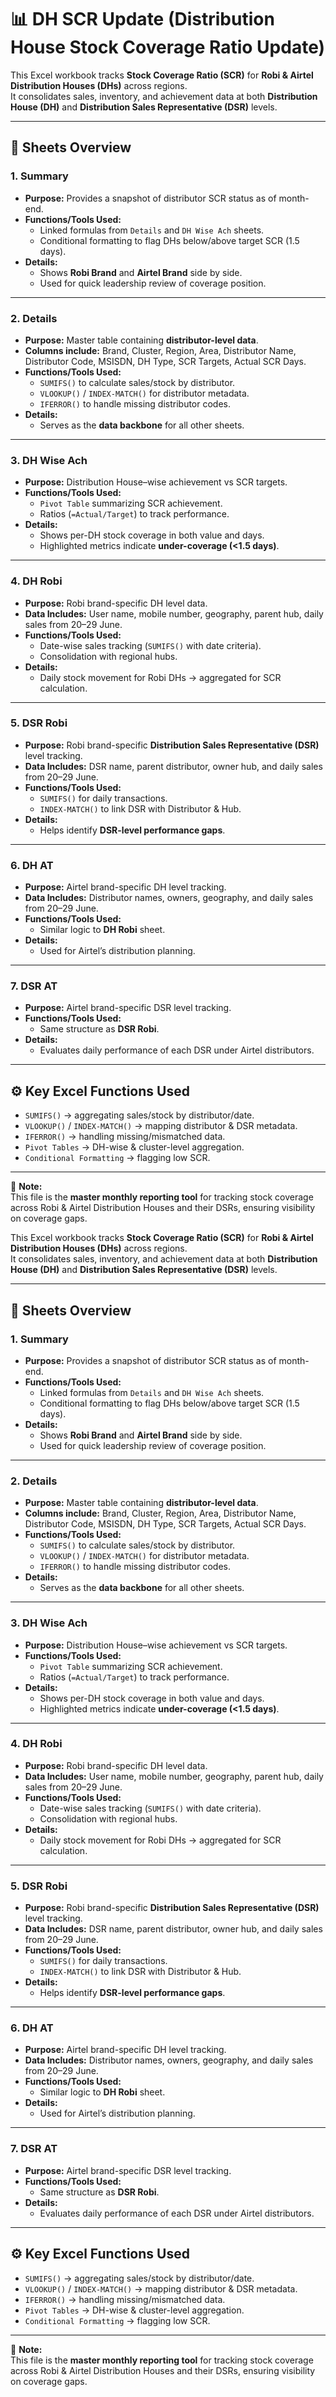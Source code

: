 # 📊 DH SCR Update (Distribution House Stock Coverage Ratio Update)

This Excel workbook tracks **Stock Coverage Ratio (SCR)** for **Robi & Airtel Distribution Houses (DHs)** across regions.  
It consolidates sales, inventory, and achievement data at both **Distribution House (DH)** and **Distribution Sales Representative (DSR)** levels.

---

## 🔹 Sheets Overview

### 1. **Summary**
- **Purpose:** Provides a snapshot of distributor SCR status as of month-end.  
- **Functions/Tools Used:**
  - Linked formulas from `Details` and `DH Wise Ach` sheets.
  - Conditional formatting to flag DHs below/above target SCR (1.5 days).  
- **Details:**  
  - Shows **Robi Brand** and **Airtel Brand** side by side.  
  - Used for quick leadership review of coverage position.  

---

### 2. **Details**
- **Purpose:** Master table containing **distributor-level data**.  
- **Columns include:** Brand, Cluster, Region, Area, Distributor Name, Distributor Code, MSISDN, DH Type, SCR Targets, Actual SCR Days.  
- **Functions/Tools Used:**  
  - `SUMIFS()` to calculate sales/stock by distributor.  
  - `VLOOKUP()` / `INDEX-MATCH()` for distributor metadata.  
  - `IFERROR()` to handle missing distributor codes.  
- **Details:**  
  - Serves as the **data backbone** for all other sheets.  

---

### 3. **DH Wise Ach**
- **Purpose:** Distribution House–wise achievement vs SCR targets.  
- **Functions/Tools Used:**  
  - `Pivot Table` summarizing SCR achievement.  
  - Ratios (`=Actual/Target`) to track performance.  
- **Details:**  
  - Shows per-DH stock coverage in both value and days.  
  - Highlighted metrics indicate **under-coverage (<1.5 days)**.  

---

### 4. **DH Robi**
- **Purpose:** Robi brand-specific DH level data.  
- **Data Includes:** User name, mobile number, geography, parent hub, daily sales from 20–29 June.  
- **Functions/Tools Used:**  
  - Date-wise sales tracking (`SUMIFS()` with date criteria).  
  - Consolidation with regional hubs.  
- **Details:**  
  - Daily stock movement for Robi DHs → aggregated for SCR calculation.  

---

### 5. **DSR Robi**
- **Purpose:** Robi brand-specific **Distribution Sales Representative (DSR)** level tracking.  
- **Data Includes:** DSR name, parent distributor, owner hub, and daily sales from 20–29 June.  
- **Functions/Tools Used:**  
  - `SUMIFS()` for daily transactions.  
  - `INDEX-MATCH()` to link DSR with Distributor & Hub.  
- **Details:**  
  - Helps identify **DSR-level performance gaps**.  

---

### 6. **DH AT**
- **Purpose:** Airtel brand-specific DH level tracking.  
- **Data Includes:** Distributor names, owners, geography, and daily sales from 20–29 June.  
- **Functions/Tools Used:**  
  - Similar logic to **DH Robi** sheet.  
- **Details:**  
  - Used for Airtel’s distribution planning.  

---

### 7. **DSR AT**
- **Purpose:** Airtel brand-specific DSR level tracking.  
- **Functions/Tools Used:**  
  - Same structure as **DSR Robi**.  
- **Details:**  
  - Evaluates daily performance of each DSR under Airtel distributors.  

---

## ⚙️ Key Excel Functions Used
- `SUMIFS()` → aggregating sales/stock by distributor/date.  
- `VLOOKUP()` / `INDEX-MATCH()` → mapping distributor & DSR metadata.  
- `IFERROR()` → handling missing/mismatched data.  
- `Pivot Tables` → DH-wise & cluster-level aggregation.  
- `Conditional Formatting` → flagging low SCR.  

---

📌 **Note:**  
This file is the **master monthly reporting tool** for tracking stock coverage across Robi & Airtel Distribution Houses and their DSRs, ensuring visibility on coverage gaps.


This Excel workbook tracks **Stock Coverage Ratio (SCR)** for **Robi & Airtel Distribution Houses (DHs)** across regions.  
It consolidates sales, inventory, and achievement data at both **Distribution House (DH)** and **Distribution Sales Representative (DSR)** levels.

---

## 🔹 Sheets Overview

### 1. **Summary**
- **Purpose:** Provides a snapshot of distributor SCR status as of month-end.  
- **Functions/Tools Used:**
  - Linked formulas from `Details` and `DH Wise Ach` sheets.
  - Conditional formatting to flag DHs below/above target SCR (1.5 days).  
- **Details:**  
  - Shows **Robi Brand** and **Airtel Brand** side by side.  
  - Used for quick leadership review of coverage position.  

---

### 2. **Details**
- **Purpose:** Master table containing **distributor-level data**.  
- **Columns include:** Brand, Cluster, Region, Area, Distributor Name, Distributor Code, MSISDN, DH Type, SCR Targets, Actual SCR Days.  
- **Functions/Tools Used:**  
  - `SUMIFS()` to calculate sales/stock by distributor.  
  - `VLOOKUP()` / `INDEX-MATCH()` for distributor metadata.  
  - `IFERROR()` to handle missing distributor codes.  
- **Details:**  
  - Serves as the **data backbone** for all other sheets.  

---

### 3. **DH Wise Ach**
- **Purpose:** Distribution House–wise achievement vs SCR targets.  
- **Functions/Tools Used:**  
  - `Pivot Table` summarizing SCR achievement.  
  - Ratios (`=Actual/Target`) to track performance.  
- **Details:**  
  - Shows per-DH stock coverage in both value and days.  
  - Highlighted metrics indicate **under-coverage (<1.5 days)**.  

---

### 4. **DH Robi**
- **Purpose:** Robi brand-specific DH level data.  
- **Data Includes:** User name, mobile number, geography, parent hub, daily sales from 20–29 June.  
- **Functions/Tools Used:**  
  - Date-wise sales tracking (`SUMIFS()` with date criteria).  
  - Consolidation with regional hubs.  
- **Details:**  
  - Daily stock movement for Robi DHs → aggregated for SCR calculation.  

---

### 5. **DSR Robi**
- **Purpose:** Robi brand-specific **Distribution Sales Representative (DSR)** level tracking.  
- **Data Includes:** DSR name, parent distributor, owner hub, and daily sales from 20–29 June.  
- **Functions/Tools Used:**  
  - `SUMIFS()` for daily transactions.  
  - `INDEX-MATCH()` to link DSR with Distributor & Hub.  
- **Details:**  
  - Helps identify **DSR-level performance gaps**.  

---

### 6. **DH AT**
- **Purpose:** Airtel brand-specific DH level tracking.  
- **Data Includes:** Distributor names, owners, geography, and daily sales from 20–29 June.  
- **Functions/Tools Used:**  
  - Similar logic to **DH Robi** sheet.  
- **Details:**  
  - Used for Airtel’s distribution planning.  

---

### 7. **DSR AT**
- **Purpose:** Airtel brand-specific DSR level tracking.  
- **Functions/Tools Used:**  
  - Same structure as **DSR Robi**.  
- **Details:**  
  - Evaluates daily performance of each DSR under Airtel distributors.  

---

## ⚙️ Key Excel Functions Used
- `SUMIFS()` → aggregating sales/stock by distributor/date.  
- `VLOOKUP()` / `INDEX-MATCH()` → mapping distributor & DSR metadata.  
- `IFERROR()` → handling missing/mismatched data.  
- `Pivot Tables` → DH-wise & cluster-level aggregation.  
- `Conditional Formatting` → flagging low SCR.  

---

📌 **Note:**  
This file is the **master monthly reporting tool** for tracking stock coverage across Robi & Airtel Distribution Houses and their DSRs, ensuring visibility on coverage gaps.
